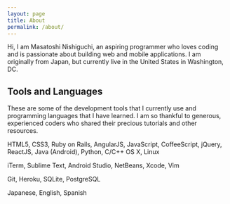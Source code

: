 ```yaml
---
layout: page
title: About
permalink: /about/
---
```


Hi, I am Masatoshi Nishiguchi, an aspiring programmer who loves coding
and is passionate about building web and mobile applications.
I am originally from Japan, but currently live in the United States in Washington, DC.

## Tools and Languages

These are some of the development tools that I currently use and
programming languages that I have learned.
I am so thankful to generous, experienced coders who shared their
precious tutorials and other resources.

HTML5, CSS3, Ruby on Rails, AngularJS, JavaScript, CoffeeScript, jQuery,
ReactJS, Java (Android), Python, C/C++
OS X, Linux

iTerm, Sublime Text, Android Studio, NetBeans, Xcode, Vim

Git, Heroku, SQLite, PostgreSQL

Japanese, English, Spanish
